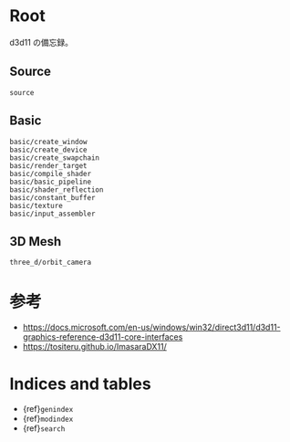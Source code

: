 # Root

d3d11 の備忘録。

## Source

```{toctree}
source
```

## Basic

```{toctree}
basic/create_window
basic/create_device
basic/create_swapchain
basic/render_target
basic/compile_shader
basic/basic_pipeline
basic/shader_reflection
basic/constant_buffer
basic/texture
basic/input_assembler
```

## 3D Mesh

```{toctree}
three_d/orbit_camera
```

# 参考

* <https://docs.microsoft.com/en-us/windows/win32/direct3d11/d3d11-graphics-reference-d3d11-core-interfaces>
* <https://tositeru.github.io/ImasaraDX11/>

# Indices and tables

* {ref}`genindex`
* {ref}`modindex`
* {ref}`search`

